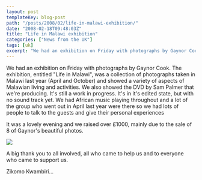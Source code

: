 ```yaml
---
layout: post
templateKey: blog-post
path: "/posts/2008/02/life-in-malawi-exhibition/"
date: "2008-02-18T09:48:03Z"
title: "Life in Malawi exhibition"
categories: ["News from the UK"]
tags: [uk]
excerpt: "We had an exhibition on Friday with photographs by Gaynor Cook. The exhibition, entitled \"Life in ..."
---
```


We had an exhibition on Friday with photographs by Gaynor Cook. The exhibition, entitled "Life in Malawi", was a collection of photographs taken in Malawi last year (April and October) and showed a variety of aspects of Malawian living and activities. We also showed the DVD by Sam Palmer that we're producing. It's still a work in progress. It's in it's edited state, but with no sound track yet. We had African music playing throughout and a lot of the group who went out in April last year were there so we had lots of people to talk to the guests and give their personal experiences

It was a lovely evening and we raised over £1000, mainly due to the sale of 8 of Gaynor's beautiful photos.

![](http://www.landirani.org/image_library/news/thumb-200x200/499544c475e07_31_0259.jpg)

A big thank you to all involved, all who came to help us and to everyone who came to support us.

Zikomo Kwambiri...